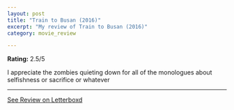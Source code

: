 ```yaml
---
layout: post
title: "Train to Busan (2016)"
excerpt: "My review of Train to Busan (2016)"
category: movie_review

---
```


**Rating:** 2.5/5

I appreciate the zombies quieting down for all of the monologues about selfishness or sacrifice or whatever

<hr>

[See Review on Letterboxd](https://boxd.it/1UqDEX)
